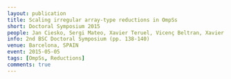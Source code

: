 ```yaml
---
layout: publication
title: Scaling irregular array-type reductions in OmpSs
short: Doctoral Symposium 2015
people: Jan Ciesko, Sergi Mateo, Xavier Teruel, Vicenç Beltran, Xavier Martorell, Rosa M. Badia and Jesús Labarta
info: 2nd BSC Doctoral Symposium (pp. 138-140)
venue: Barcelona, SPAIN
event: 2015-05-05
tags: [OmpSs, Reductions]
comments: true
---
```

